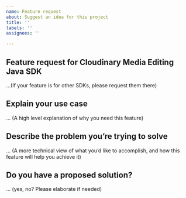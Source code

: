 ```yaml
---
name: Feature request
about: Suggest an idea for this project
title: ''
labels: ''
assignees: ''

---
```


## Feature request for Cloudinary Media Editing Java SDK
…(If your feature is for other SDKs, please request them there)


## Explain your use case
… (A high level explanation of why you need this feature)

## Describe the problem you’re trying to solve
… (A more technical view of what you’d like to accomplish, and how this feature will help you achieve it)

## Do you have a proposed solution?
… (yes, no? Please elaborate if needed)
